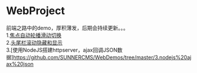 # WebProject
前端之路中的demo，厚积薄发，后期会持续更新。。。  
1.[焦点自动轮播滑动切换](https://github.com/SUNNERCMS/WebProject/tree/master/Focus%20rotation)   
2.[头尾栏滚动隐藏和显示](https://github.com/SUNNERCMS/WebDemos/tree/master/2.Header%20Hide%20And%20Show)  
3.[使用NodeJS搭建httpserver，ajax回调JSON数据]https://github.com/SUNNERCMS/WebDemos/tree/master/3.nodejs%20ajax%20json
